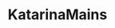 ---
title: KatarinaMains
crosslinks:
- leagueoflegends
- summonerschool
- akalimains
- zedmains
- taliyahmains
- AhriMains
- Rengarmains
- KatarinaMainsOCE
- loleventvods
- ezrealmains
- AMAAggregator
- Dariusmains
- Draven
- KoreanAdvice
---